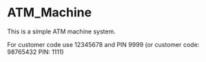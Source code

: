 # ATM_Machine

This is a simple ATM machine system.

For customer code use 12345678 and PIN 9999 (or customer code: 98765432 PIN: 1111)
